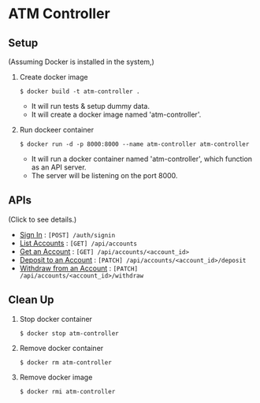 # ATM Controller

## Setup
(Assuming Docker is installed in the system,)
1. Create docker image
   
    ```$ docker build -t atm-controller .```
   - It will run tests & setup dummy data.
   - It will create a docker image named 'atm-controller'.


2. Run dockeer container

    ```$ docker run -d -p 8000:8000 --name atm-controller atm-controller```
   - It will run a docker container named 'atm-controller', which function as an API server.
   - The server will be listening on the port 8000.
   
## APIs
(Click to see details.)

* [Sign In](docs/sign_in.md) : `[POST] /auth/signin`
* [List Accounts](docs/list_accounts.md) : `[GET] /api/accounts`
* [Get an Account](docs/get_account.md) : `[GET] /api/accounts/<account_id>`
* [Deposit to an Account](docs/deposit.md) : `[PATCH] /api/accounts/<account_id>/deposit`
* [Withdraw from an Account](docs/withdraw.md) : `[PATCH] /api/accounts/<account_id>/withdraw`

## Clean Up
1. Stop docker container
   
   ```$ docker stop atm-controller```

2. Remove docker container
   
   ```$ docker rm atm-controller```

3. Remove docker image

   ```$ docker rmi atm-controller```
